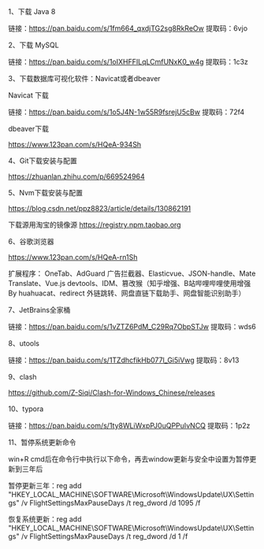 1、下载 Java 8

链接：https://pan.baidu.com/s/1fm664_qxdjTG2sg8RkReOw  提取码：6vjo

2、下载 MySQL

链接：https://pan.baidu.com/s/1oIXHFFILqLCmfUNxK0_w4g  提取码：1c3z 

3、下载数据库可视化软件：Navicat或者dbeaver

Navicat 下载

链接：https://pan.baidu.com/s/1o5J4N-1w55R9fsrejU5cBw 提取码：72f4 

dbeaver下载

https://www.123pan.com/s/HQeA-934Sh

4、Git下载安装与配置

https://zhuanlan.zhihu.com/p/669524964

5、Nvm下载安装与配置

https://blog.csdn.net/ppz8823/article/details/130862191

下载源用淘宝的镜像源 https://registry.npm.taobao.org

6、谷歌浏览器

https://www.123pan.com/s/HQeA-rn1Sh

扩展程序： OneTab、AdGuard 广告拦截器、Elasticvue、JSON-handle、Mate Translate、Vue.js devtools、IDM、篡改猴（知乎增强、B站哔哩哔哩使用增强 By huahuacat、redirect 外链跳转、网盘直链下载助手、网盘智能识别助手）

7、JetBrains全家桶

链接：https://pan.baidu.com/s/1vZTZ6PdM_C29Rq7ObpSTJw 提取码：wds6 

8、utools

链接：https://pan.baidu.com/s/1TZdhcfikHb077l_Gi5iVwg 提取码：8v13 

9、clash

https://github.com/Z-Siqi/Clash-for-Windows_Chinese/releases

10、typora

链接：https://pan.baidu.com/s/1ty8WLiWxpPJ0uQPPuIvNCQ 提取码：1p2z 

11、暂停系统更新命令

win+R cmd后在命令行中执行以下命令，再去window更新与安全中设置为暂停更新到三年后

暂停更新三年：reg add "HKEY_LOCAL_MACHINE\SOFTWARE\Microsoft\WindowsUpdate\UX\Settings" /v FlightSettingsMaxPauseDays /t reg_dword /d 1095 /f


恢复系统更新：reg add "HKEY_LOCAL_MACHINE\SOFTWARE\Microsoft\WindowsUpdate\UX\Settings" /v FlightSettingsMaxPauseDays /t reg_dword /d 1 /f